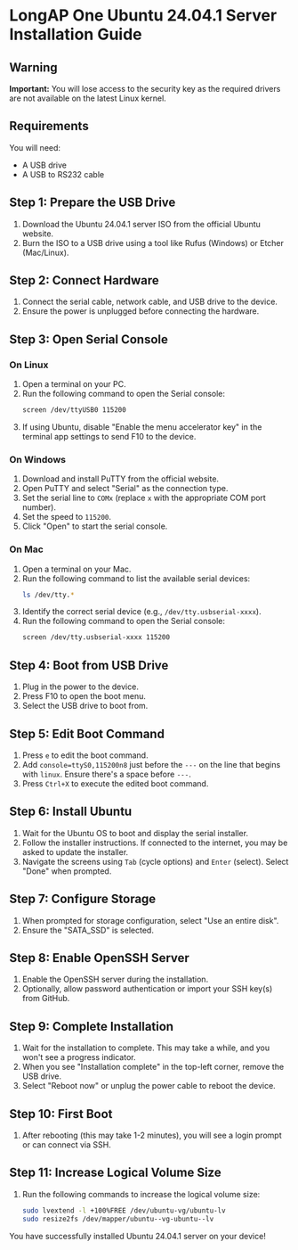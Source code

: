 # LongAP One Ubuntu 24.04.1 Server Installation Guide

## Warning

**Important:** You will lose access to the security key as the required drivers are not available on the latest Linux kernel.

## Requirements
You will need:
 - A USB drive
 - A USB to RS232 cable 

## Step 1: Prepare the USB Drive

1. Download the Ubuntu 24.04.1 server ISO from the official Ubuntu website.
2. Burn the ISO to a USB drive using a tool like Rufus (Windows) or Etcher (Mac/Linux).

## Step 2: Connect Hardware

1. Connect the serial cable, network cable, and USB drive to the device.
2. Ensure the power is unplugged before connecting the hardware.

## Step 3: Open Serial Console

### On Linux

1. Open a terminal on your PC.
2. Run the following command to open the Serial console:
   ```bash
   screen /dev/ttyUSB0 115200
   ```
3. If using Ubuntu, disable "Enable the menu accelerator key" in the terminal app settings to send F10 to the device.

### On Windows

1. Download and install PuTTY from the official website.
2. Open PuTTY and select "Serial" as the connection type.
3. Set the serial line to `COMx` (replace `x` with the appropriate COM port number).
4. Set the speed to `115200`.
5. Click "Open" to start the serial console.

### On Mac

1. Open a terminal on your Mac.
2. Run the following command to list the available serial devices:
   ```bash
   ls /dev/tty.*
   ```
3. Identify the correct serial device (e.g., `/dev/tty.usbserial-xxxx`).
4. Run the following command to open the Serial console:
   ```bash
   screen /dev/tty.usbserial-xxxx 115200
   ```

## Step 4: Boot from USB Drive

1. Plug in the power to the device.
2. Press F10 to open the boot menu.
3. Select the USB drive to boot from.

## Step 5: Edit Boot Command

1. Press `e` to edit the boot command.
2. Add `console=ttyS0,115200n8` just before the `---` on the line that begins with `linux`. Ensure there's a space before `---`.
3. Press `Ctrl+X` to execute the edited boot command.

## Step 6: Install Ubuntu

1. Wait for the Ubuntu OS to boot and display the serial installer.
2. Follow the installer instructions. If connected to the internet, you may be asked to update the installer.
3. Navigate the screens using `Tab` (cycle options) and `Enter` (select). Select "Done" when prompted.

## Step 7: Configure Storage

1. When prompted for storage configuration, select "Use an entire disk".
2. Ensure the "SATA_SSD" is selected.

## Step 8: Enable OpenSSH Server

1. Enable the OpenSSH server during the installation.
2. Optionally, allow password authentication or import your SSH key(s) from GitHub.

## Step 9: Complete Installation

1. Wait for the installation to complete. This may take a while, and you won't see a progress indicator.
2. When you see "Installation complete" in the top-left corner, remove the USB drive.
3. Select "Reboot now" or unplug the power cable to reboot the device.

## Step 10: First Boot

1. After rebooting (this may take 1-2 minutes), you will see a login prompt or can connect via SSH.

## Step 11: Increase Logical Volume Size

1. Run the following commands to increase the logical volume size:
   ```bash
   sudo lvextend -l +100%FREE /dev/ubuntu-vg/ubuntu-lv
   sudo resize2fs /dev/mapper/ubuntu--vg-ubuntu--lv
   ```

You have successfully installed Ubuntu 24.04.1 server on your device!



